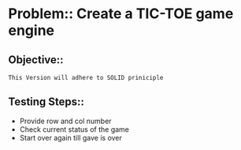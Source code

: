 # Problem:: Create a TIC-TOE game engine

## Objective::

    This Version will adhere to SOLID priniciple

## Testing Steps::

- Provide row and col number
- Check current status of the game
- Start over again till gave is over